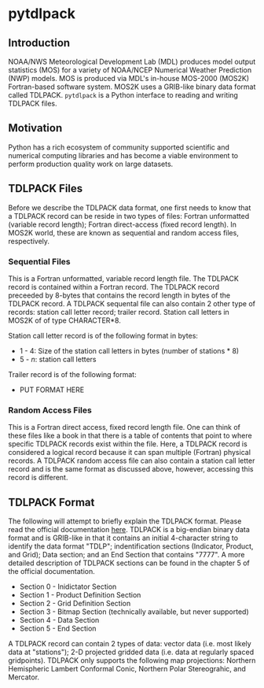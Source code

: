 # pytdlpack

## Introduction

NOAA/NWS Meteorological Development Lab (MDL) produces model output statistics (MOS) for a variety of NOAA/NCEP Numerical Weather Prediction (NWP) models.  MOS is produced via MDL's in-house MOS-2000 (MOS2K) Fortran-based software system.  MOS2K uses a GRIB-like binary data format called TDLPACK.  `pytdlpack` is a Python interface to reading and writing TDLPACK files.

## Motivation

Python has a rich ecosystem of community supported scientific and numerical computing libraries and has become a viable environment to perform production quality work on large datasets.

## TDLPACK Files

Before we describe the TDLPACK data format, one first needs to know that a TDLPACK record can be reside in two types of files: Fortran unformatted (variable record length); Fortran direct-access (fixed record length).  In MOS2K world, these are known as sequential and random access files, respectively.

### Sequential Files

This is a Fortran unformatted, variable record length file.  The TDLPACK record is contained within a Fortran record.  The TDLPACK record preceeded by 8-bytes that contains the record length in bytes of the TDLPACK record.  A TDLPACK sequental file can also contain 2 other type of records: station call letter record; trailer record.  Station call letters in MOS2K of of type CHARACTER*8.

Station call letter record is of the following format in bytes:
* 1 - 4: Size of the station call letters in bytes (number of stations * 8)
* 5 - _n_: station call letters

Trailer record is of the following format:
* PUT FORMAT HERE

### Random Access Files

This is a Fortran direct access, fixed record length file.  One can think of these files like a book in that there is a table of contents that point to where specific TDLPACK records exist within the file.  Here, a TDLPACK record is considered a logical record because it can span multiple (Fortran) physical records.  A TDLPACK random access file can also contain a station call letter record and is the same format as discussed above, however, accessing this record is different.

## TDLPACK Format

The following will attempt to briefly explain the TDLPACK format.  Please read the official documentation [here](https://www.weather.gov/media/mdl/TDL_OfficeNote00-1.pdf).  TDLPACK is a big-endian binary data format and is GRIB-like in that it contains an initial 4-character string to identify the data format "TDLP"; indentification sections (Indicator, Product, and Grid); Data section; and an End Section that contains "7777".  A more detailed description of TDLPACK sections can be found in the chapter 5 of the official documentation.

* Section 0 - Inidictator Section
* Section 1 - Product Definition Section
* Section 2 - Grid Definition Section
* Section 3 - Bitmap Section (technically available, but never supported)
* Section 4 - Data Section
* Section 5 - End Section

A TDLPACK record can contain 2 types of data: vector data (i.e. most likely data at "stations"); 2-D projected gridded data (i.e. data at regularly spaced gridpoints).  TDLPACK only supports the following map projections: Northern Hemispheric Lambert Conformal Conic, Northern Polar Stereograhic, and Mercator.


